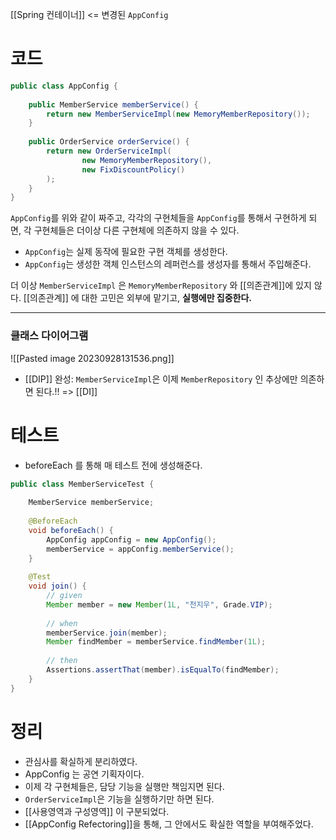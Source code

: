 
[[Spring 컨테이너]] <= 변경된 `AppConfig`
# 코드
```java
public class AppConfig {  
  
    public MemberService memberService() {  
        return new MemberServiceImpl(new MemoryMemberRepository());  
    }  
  
    public OrderService orderService() {  
        return new OrderServiceImpl(  
                new MemoryMemberRepository(),  
                new FixDiscountPolicy()  
        );  
    }  
}
```

`AppConfig`를 위와 같이 짜주고, 각각의 구현체들을 `AppConfig`를 통해서 구현하게 되면, 각 구현체들은 더이상 다른 구현체에 의존하지 않을 수 있다.

- `AppConfig`는 실제 동작에 필요한 구현 객체를 생성한다.
- `AppConfig`는 생성한 객체 인스턴스의 레퍼런스를 생성자를 통해서 주입해준다.

더 이상 `MemberServiceImpl` 은 `MemoryMemberRepository` 와 [[의존관계]]에 있지 않다.
[[의존관계]] 에 대한 고민은 외부에 맡기고, **실행에만 집중한다.**

---

### 클래스 다이어그램
![[Pasted image 20230928131536.png]]
- [[DIP]] 완성: `MemberServiceImpl`은 이제 `MemberRepository` 인 추상에만 의존하면 된다.!!
=> [[DI]]

# 테스트
- beforeEach 를 통해 매 테스트 전에 생성해준다.
```java
public class MemberServiceTest {  
  
    MemberService memberService;  
  
    @BeforeEach  
    void beforeEach() {  
        AppConfig appConfig = new AppConfig();  
        memberService = appConfig.memberService();  
    }  
  
    @Test  
    void join() {  
        // given  
        Member member = new Member(1L, "천지우", Grade.VIP);  
  
        // when  
        memberService.join(member);  
        Member findMember = memberService.findMember(1L);  
  
        // then  
        Assertions.assertThat(member).isEqualTo(findMember);  
    }  
}
```

# 정리
- 관심사를 확실하게 분리하였다.
- AppConfig 는 공연 기획자이다.
- 이제 각 구현체들은, 담당 기능을 실행만 책임지면 된다.
- `OrderServiceImpl`은 기능을 실행하기만 하면 된다.
- [[사용영역과 구성영역]] 이 구분되었다.
- [[AppConfig Refectoring]]을 통해, 그 안에서도 확실한 역할을 부여해주었다.